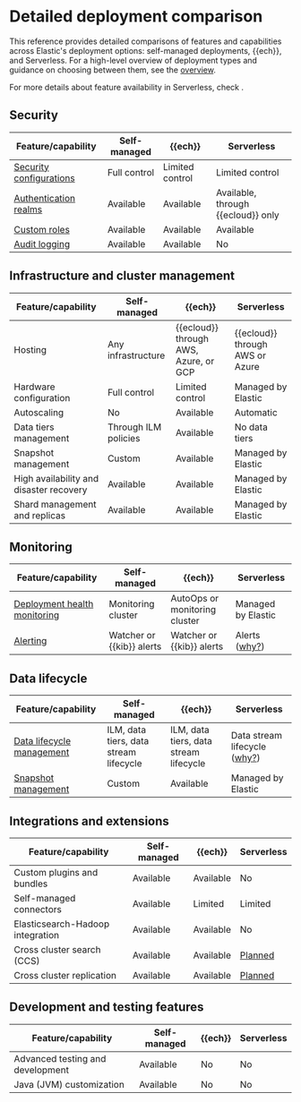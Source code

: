 
# Detailed deployment comparison

This reference provides detailed comparisons of features and capabilities across Elastic's deployment options: self-managed deployments, {{ech}}, and Serverless. For a high-level overview of deployment types and guidance on choosing between them, see the [overview](../deploy.md).

For more details about feature availability in Serverless, check [](elastic-cloud/differences-from-other-elasticsearch-offerings.md#elasticsearch-differences-serverless-feature-categories).

## Security

| Feature/capability | Self-managed | {{ech}} | Serverless |
|-------------------|-------------|--------------------------------|-------------------------|
| [Security configurations](/deploy-manage/security.md) | Full control | Limited control | Limited control |
| [Authentication realms](/deploy-manage/users-roles.md) | Available | Available | Available, through {{ecloud}} only |
| [Custom roles](/deploy-manage/users-roles.md) | Available | Available | Available |
| [Audit logging](/deploy-manage/security/logging-configuration/security-event-audit-logging.md) | Available | Available | No |

## Infrastructure and cluster management

| Feature/capability | Self-managed | {{ech}} | Serverless |
|-------------------|-------------|--------------------------------|-------------------------|
| Hosting | Any infrastructure | {{ecloud}} through AWS, Azure, or GCP | {{ecloud}} through AWS or Azure |
| Hardware configuration | Full control | Limited control | Managed by Elastic |
| Autoscaling | No | Available | Automatic |
| Data tiers management | Through ILM policies | Available | No data tiers |
| Snapshot management | Custom | Available | Managed by Elastic |
| High availability and disaster recovery | Available | Available | Managed by Elastic |
| Shard management and replicas | Available | Available | Managed by Elastic |

## Monitoring

| Feature/capability | Self-managed | {{ech}} | Serverless |
|-------------------|-------------|--------------------------------|-------------------------|
| [Deployment health monitoring](/deploy-manage/monitor.md) | Monitoring cluster | AutoOps or monitoring cluster | Managed by Elastic |
| [Alerting](/explore-analyze/alerts-cases.md) | Watcher or {{kib}} alerts | Watcher or {{kib}} alerts | Alerts ([why?](/deploy-manage/deploy/elastic-cloud/differences-from-other-elasticsearch-offerings.md#elasticsearch-differences-serverless-features-replaced)) |

## Data lifecycle

| Feature/capability | Self-managed | {{ech}} | Serverless |
|-------------------|-------------|--------------------------------|-------------------------|
| [Data lifecycle management](/manage-data/lifecycle.md) | ILM, data tiers, data stream lifecycle | ILM, data tiers, data stream lifecycle | Data stream lifecycle ([why?](/deploy-manage/deploy/elastic-cloud/differences-from-other-elasticsearch-offerings.md#elasticsearch-differences-serverless-features-replaced)) |
| [Snapshot management](/deploy-manage/tools/snapshot-and-restore.md) | Custom | Available | Managed by Elastic |

## Integrations and extensions

| Feature/capability | Self-managed | {{ech}} | Serverless |
|-------------------|-------------|--------------------------------|-------------------------|
| Custom plugins and bundles | Available | Available | No |
| Self-managed connectors | Available | Limited | Limited |
| Elasticsearch-Hadoop integration | Available | Available | No |
| Cross cluster search (CCS) | Available | Available | [Planned](/deploy-manage/deploy/elastic-cloud/differences-from-other-elasticsearch-offerings.md#elasticsearch-differences-serverless-feature-planned) |
| Cross cluster replication | Available | Available | [Planned](/deploy-manage/deploy/elastic-cloud/differences-from-other-elasticsearch-offerings.md#elasticsearch-differences-serverless-feature-planned) |

## Development and testing features

| Feature/capability | Self-managed | {{ech}} | Serverless |
|-------------------|-------------|--------------------------------|-------------------------|
| Advanced testing and development | Available | No | No |
| Java (JVM) customization | Available | No | No |

